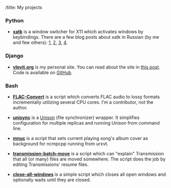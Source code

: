 /title: My projects

### Python
* **[xatk]** is a window switcher for X11 which activates windows by keybindings.
  There are a few blog posts about xatk in Russian (by me and few others): [1],
  [2], [3], [4].

[xatk]: http://code.google.com/p/xatk/
[1]: http://vlevit.org/ru/blog/tech/xatk
[2]: http://vlevit.org/ru/blog/tech/xatk-1
[3]: http://muhas.ru/?p=183
[4]: http://proft.me/2011/09/18/xatk-udobnoe-pereklyuchenie-okon/

### Django

* **[vlevit.org]** is my personal site. You can read about the site in
    [this post]. Code is available on [GitHub][vlevit.org].

[vlevit.org]: https://github.com/vlevit/vlevit.org
[this post]: http://vlevit.org/en/blog/tech/vlevit-org

### Bash

* **[FLAC-Convert]** is a script which converts FLAC audio to lossy formats
  incrementally utilizing several CPU cores. I'm a contributor, not the author.

* **[unisync]** is a [Unison] (file synchronizer) wrapper. It simplifies
  configuration for multiple replicas and running Unison from command line.

* **[mnuc]** is a script that sets current playing song's album cover as background
  for ncmpcpp running from urxvt.

* **[transmission-batch-move]** is a script which can "explain" Transmission that
  all (or many) files are moved somewhere. The script does the job by editing
  Transmissions' resume files.

* **[close-all-windows]** is a simple script which closes all open windows and
  optionally waits until they are closed.

[FLAC-Convert]: https://github.com/nijet99/FLAC-Convert/
[unisync]: https://github.com/vlevit/unisync
[Unison]: http://www.cis.upenn.edu/~bcpierce/unison/
[mnuc]: https://gist.github.com/vlevit/4588882/
[transmission-batch-move]: https://github.com/vlevit/transmission-batch-move
[close-all-windows]: https://gist.github.com/vlevit/2877044
